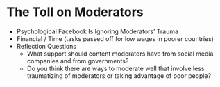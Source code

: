 # The Toll on Moderators
- Psychological Facebook Is Ignoring Moderators’ Trauma
- Financial / Time (tasks passed off for low wages in poorer countries)
- Reflection Questions
  - What support should content moderators have from social media companies and from governments?
  - Do you think there are ways to moderate well that involve less traumatizing of moderators or taking advantage of poor people?
